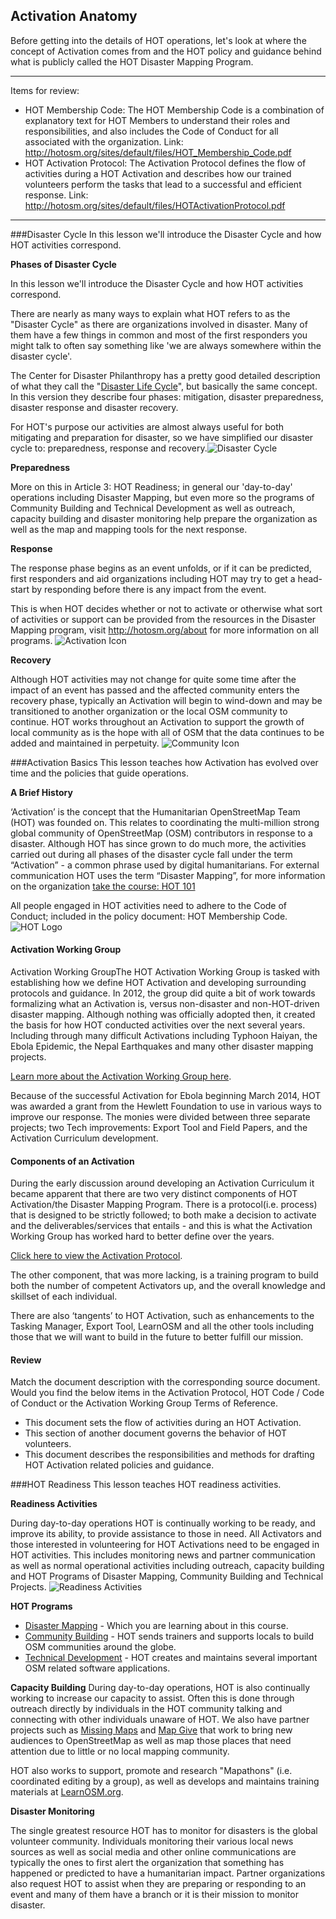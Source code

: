 ## Activation Anatomy
Before getting into the details of HOT operations, let's look at where the concept of Activation comes from and the HOT policy and guidance behind what is publicly called the HOT Disaster Mapping Program.

---

Items for review:
* HOT Membership Code: The HOT Membership Code is a combination of explanatory text for HOT Members to understand their roles and responsibilities, and also includes the Code of Conduct for all associated with the organization. Link: http://hotosm.org/sites/default/files/HOT_Membership_Code.pdf
* HOT Activation Protocol: The Activation Protocol defines the flow of activities during a HOT Activation and describes how our trained volunteers perform the tasks that lead to a successful and efficient response. Link: http://hotosm.org/sites/default/files/HOTActivationProtocol.pdf

---
###Disaster Cycle
In this lesson we'll introduce the Disaster Cycle and how HOT activities correspond.

**Phases of Disaster Cycle**

In this lesson we'll introduce the Disaster Cycle and how HOT activities correspond.

There are nearly as many ways to explain what HOT refers to as the "Disaster Cycle" as there are organizations involved in disaster. Many of them have a few things in common and most of the first responders you might talk to often say something like 'we are always somewhere within the disaster cycle'.

The Center for Disaster Philanthropy has a pretty good detailed description of what they call the "[Disaster Life Cycle](http://disasterphilanthropy.org/the-disaster-life-cycle/)", but basically the same concept. In this version they describe four phases: mitigation, disaster preparedness, disaster response and disaster recovery.

For HOT's purpose our activities are almost always useful for both mitigating and preparation for disaster, so we have simplified our disaster cycle to: preparedness, response and recovery.![Disaster Cycle](DisasterCycle_moodle.jpg)

**Preparedness**

More on this in Article 3: HOT Readiness; in general our 'day-to-day' operations including Disaster Mapping, but even more so the programs of Community Building and Technical Development as well as outreach, capacity building and disaster monitoring help prepare the organization as well as the map and mapping tools for the next response.

**Response**

The response phase begins as an event unfolds, or if it can be predicted, first responders and aid organizations including HOT may try to get a head-start by responding before there is any impact from the event.

This is when HOT decides whether or not to activate or otherwise what sort of activities or support can be provided from the resources in the Disaster Mapping program, visit http://hotosm.org/about for more information on all programs. 
![Activation Icon](Activation.jpg)


**Recovery**

Although HOT activities may not change for quite some time after the impact of an event has passed and the affected community enters the recovery phase, typically an Activation will begin to wind-down and may be transitioned to another organization or the local OSM community to continue. HOT works throughout an Activation to support the growth of local community as is the hope with all of OSM that the data continues to be added and maintained in perpetuity. 
![Community Icon](Community.jpg)

###Activation Basics
This lesson teaches how Activation has evolved over time and the policies that guide operations.

**A Brief History**

‘Activation’ is the concept that the Humanitarian OpenStreetMap Team (HOT) was founded on. This relates to coordinating the multi-million strong global community of OpenStreetMap (OSM) contributors in response to a disaster. Although HOT has since grown to do much more, the activities carried out during all phases of the disaster cycle fall under the term “Activation” -  a common phrase used by digital humanitarians. For external communication HOT uses the term “Disaster Mapping”, for more information on the organization [take the course: HOT 101](http://courses.hotosm.org/course/view.php?id=5)


All people engaged in HOT activities need to adhere to the Code of Conduct; included in the policy document: HOT Membership Code.
![HOT Logo](320px-Hot_logo.svg.png)

#### Activation Working Group
Activation Working GroupThe HOT Activation Working Group is tasked with establishing how we define HOT Activation and developing surrounding protocols and guidance. In 2012, the group did quite a bit of work towards formalizing what an Activation is, versus non-disaster and non-HOT-driven disaster mapping. Although nothing was officially adopted then, it created the basis for how HOT conducted activities over the next several years. Including through many difficult Activations including Typhoon Haiyan, the Ebola Epidemic, the Nepal Earthquakes and many other disaster mapping projects. 

[Learn more about the Activation Working Group here](http://wiki.openstreetmap.org/wiki/Humanitarian_OSM_Team/Working_groups/Activation).

Because of the successful Activation for Ebola beginning March 2014, HOT was awarded a grant from the Hewlett Foundation to use in various ways to improve our response. The monies were divided between three separate projects; two Tech improvements: Export Tool and Field Papers, and the Activation Curriculum development.

#### Components of an Activation

During the early discussion around developing an Activation Curriculum it became apparent that there are two very distinct components of HOT Activation/the Disaster Mapping Program. There is a protocol(i.e. process) that is designed to be strictly followed; to both make a decision to activate and the deliverables/services that entails - and this is what the Activation Working Group has worked hard to better define over the years. 


[Click here to view the Activation Protocol](https://drive.google.com/open?id=1qefHRE3_wUyG3lMSb7NlkSDtPuQeaQXsflkxt3E3xSA).

The other component, that was more lacking, is a training program to build both the number of competent Activators up, and the overall knowledge and skillset of each individual.

There are also ‘tangents’ to HOT Activation, such as enhancements to the Tasking Manager, Export Tool, LearnOSM and all the other tools including those that we will want to build in the future to better fulfill our mission.

#### Review

Match the document description with the corresponding source document. Would you find the below items in the Activation Protocol, HOT Code / Code of Conduct or the Activation Working Group Terms of Reference.

* This document sets the flow of activities during an HOT Activation.
* This section of another document governs the behavior of HOT volunteers.
* This document describes the responsibilities and methods for drafting HOT Activation related policies and guidance.



###HOT Readiness
This lesson teaches HOT readiness activities.

**Readiness Activities**

During day-to-day operations HOT is continually working to be ready, and improve its ability, to provide assistance to those in need. All Activators and those interested in volunteering for HOT Activations need to be engaged in HOT activities. This includes monitoring news and partner communication as well as normal operational activities including outreach, capacity building and HOT Programs of Disaster Mapping, Community Building and Technical Projects.
![Readiness Activities](ReadinessActivities.jpg)

**HOT Programs**

* [Disaster Mapping](http://hotosm.org/projects/disaster-mapping) - Which you are learning about in this course.
* [Community Building](http://hotosm.org/projects/community) - HOT sends trainers and supports locals to build OSM communities around the globe.
* [Technical Development](http://hotosm.org/projects/technical) - HOT creates and maintains several important OSM related software applications.

**Capacity Building**
During day-to-day operations, HOT is also continually working to increase our capacity to assist.  Often this is done through outreach directly by individuals in the HOT community talking and connecting with other individuals unaware of HOT. We also have partner projects such as [Missing Maps](http://missingmaps.org/) and [Map Give](http://mapgive.state.gov/) that work to bring new audiences to OpenStreetMap as well as map those places that need attention due to little or no local mapping community.

HOT also works to support, promote and research "Mapathons" (i.e. coordinated editing by a group), as well as develops and maintains training materials at [LearnOSM.org](http://learnosm.org/).

**Disaster Monitoring**

The single greatest resource HOT has to monitor for disasters is the global volunteer community. Individuals monitoring their various local news sources as well as social media and other online communications are typically the ones to first alert the organization that something has happened or predicted to have a humanitarian impact. Partner organizations also request HOT to assist when they are preparing or responding to an event and many of them have a branch or it is their mission to monitor disaster.
